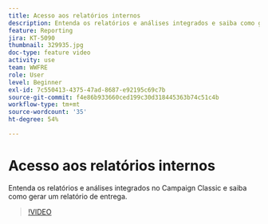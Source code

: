 ```yaml
---
title: Acesso aos relatórios internos
description: Entenda os relatórios e análises integrados e saiba como gerar um relatório de entrega.
feature: Reporting
jira: KT-5090
thumbnail: 329935.jpg
doc-type: feature video
activity: use
team: WWFRE
role: User
level: Beginner
exl-id: 7c550413-4375-47ad-8687-e92195c69c7b
source-git-commit: f4e86b933660ced199c30d318445363b74c51c4b
workflow-type: tm+mt
source-wordcount: '35'
ht-degree: 54%

---
```


# Acesso aos relatórios internos

Entenda os relatórios e análises integrados no Campaign Classic e saiba como gerar um relatório de entrega.

>[!VIDEO](https://video.tv.adobe.com/v/329935?quality=12&learn=on)
